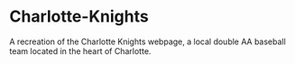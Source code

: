 # Charlotte-Knights

A recreation of the Charlotte Knights webpage, a local double AA baseball team located in the heart of Charlotte.
